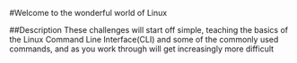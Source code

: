 #Welcome to the wonderful world of Linux 


##Description 
These challenges will start off simple, teaching the basics of the Linux Command Line Interface(CLI) and some of the commonly used commands, and as you work through will get increasingly more difficult 

